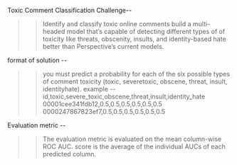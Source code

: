 Toxic Comment Classification Challenge--

>> Identify and classify toxic online comments
>> build a multi-headed model that’s capable of detecting different types of of toxicity like threats, obscenity, insults, and identity-based hate better than Perspective’s current models. 

format of solution --
>> you must predict a probability for each of the six possible types of comment toxicity (toxic, severetoxic, obscene, threat, insult, identityhate).
>> example --
	id,toxic,severe_toxic,obscene,threat,insult,identity_hate
	00001cee341fdb12,0.5,0.5,0.5,0.5,0.5,0.5
	0000247867823ef7,0.5,0.5,0.5,0.5,0.5,0.5

Evaluation metric  --
>> The evaluation metric is evaluated on the mean column-wise ROC AUC.
>> score is the average of the individual AUCs of each predicted column.